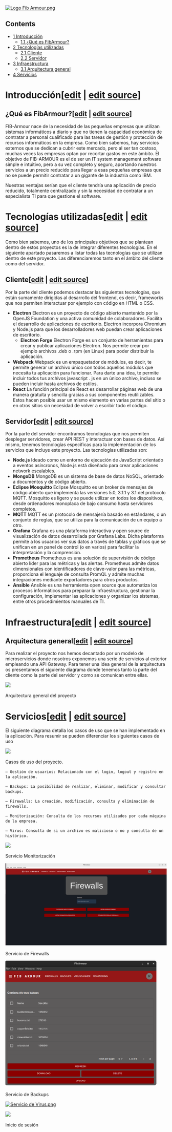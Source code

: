 [![Logo Fib Armour.png](images/812px-Logo\_Fib\_Armour.png)](/pti/index.php/File:Logo_Fib_Armour.png)

## Contents

* [1 Introducción](#Introducci.C3.B3n)
  + [1.1 ¿Qué es FibArmour?](#.C2.BFQu.C3.A9_es_FibArmour.3F)
* [2 Tecnologías utilizadas](#Tecnolog.C3.ADas_utilizadas)
  + [2.1 Cliente](#Cliente)
  + [2.2 Servidor](#Servidor)
* [3 Infraestructura](#Infraestructura)
  + [3.1 Arquitectura general](#Arquitectura_general)
* [4 Servicios](#Servicios)

# Introducción[[edit](/pti/index.php?title=Categor%C3%ADa:FibArmour&veaction=edit&section=1 "Edit section: Introducción") | [edit source](/pti/index.php?title=Categor%C3%ADa:FibArmour&action=edit&section=1 "Edit section: Introducción")]

## ¿Qué es FibArmour?[[edit](/pti/index.php?title=Categor%C3%ADa:FibArmour&veaction=edit&section=2 "Edit section: ¿Qué es FibArmour?") | [edit source](/pti/index.php?title=Categor%C3%ADa:FibArmour&action=edit&section=2 "Edit section: ¿Qué es FibArmour?")]

FIB-Armour nace de la necesidad de las pequeñas empresas que utilizan sistemas informáticos a diario y que no tienen la capacidad económica de contratar a personal cualificado para las tareas de gestión y protección de recursos informáticos en la empresa. Como bien sabemos, hay servicios externos que se dedican a cubrir este mercado, pero al ser tan costoso, muchas veces las empresas optan por recortar gastos en este ámbito. El objetivo de FIB-ARMOUR es el de ser un IT system management software simple e intuitivo, pero a su vez completo y seguro, aportando nuestros servicios a un precio reducido para llegar a esas pequeñas empresas que no se puede permitir contratar a un gigante de la industria como IBM.

Nuestras ventajas serían que el cliente tendría una aplicación de precio reducido, totalmente centralizado y sin la necesidad de contratar a un especialista TI para que gestione el software.

# Tecnologías utilizadas[[edit](/pti/index.php?title=Categor%C3%ADa:FibArmour&veaction=edit&section=3 "Edit section: Tecnologías utilizadas") | [edit source](/pti/index.php?title=Categor%C3%ADa:FibArmour&action=edit&section=3 "Edit section: Tecnologías utilizadas")]

Como bien sabemos, uno de los principales objetivos que se plantean dentro de estos proyectos es la de integrar diferentes tecnologías. En el siguiente apartado pasaremos a listar todas las tecnologías que se utilizan dentro de este proyecto. Las diferenciaremos tanto en el ámbito del cliente como del servidor.

## Cliente[[edit](/pti/index.php?title=Categor%C3%ADa:FibArmour&veaction=edit&section=4 "Edit section: Cliente") | [edit source](/pti/index.php?title=Categor%C3%ADa:FibArmour&action=edit&section=4 "Edit section: Cliente")]

Por la parte del cliente podemos destacar las siguientes tecnologías, que están sumamente dirigidas al desarrollo del frontend, es decir, frameworks que nos permiten interactuar por ejemplo con código en HTML o CSS.

* **Electron** Electron es un proyecto de código abierto mantenido por la OpenJS Foundation y una activa comunidad de colaboradores. Facilita el desarrollo de aplicaciones de escritorio. Electron incorpora Chromium y Node.js para que los desarrolladores web puedan crear aplicaciones de escritorio.
  + **Electron Forge** Electron Forge es un conjunto de herramientas para crear y publicar aplicaciones Electron. Nos permite crear por ejemplo archivos .deb o .rpm (en Linux) para poder distribuir la aplicación.
* **Webpack** Webpack es un empaquetador de módulos, es decir, te permite generar un archivo único con todos aquellos módulos que necesita tu aplicación para funcionar. Para darte una idea, te permite incluir todos tus archivos javascript . js en un único archivo, incluso se pueden incluir hasta archivos de estilos.
* **React** La función principal de React es desarrollar páginas web de una manera gratuita y sencilla gracias a sus componentes reutilizables. Estos hacen posible usar un mismo elemento en varias partes del sitio o en otros sitios sin necesidad de volver a escribir todo el código.

## Servidor[[edit](/pti/index.php?title=Categor%C3%ADa:FibArmour&veaction=edit&section=5 "Edit section: Servidor") | [edit source](/pti/index.php?title=Categor%C3%ADa:FibArmour&action=edit&section=5 "Edit section: Servidor")]

Por la parte del servidor encontramos tecnologías que nos permiten desplegar servidores, crear API REST y interactuar con bases de datos. Así mismo, tenemos tecnologías especificas para la implementación de los servicios que incluye este proyecto. Las tecnologías utilizadas son:

* **Node.js** Ideado como un entorno de ejecución de JavaScript orientado a eventos asíncronos, Node.js está diseñado para crear aplicaciones network escalables.
* **MongoDB** MongoDB es un sistema de base de datos NoSQL, orientado a documentos y de código abierto.
* **Eclipse Mosquitto** Eclipse Mosquitto es un broker de mensajes de código abierto que implementa las versiones 5.0, 3.1.1 y 3.1 del protocolo MQTT. Mosquitto es ligero y se puede utilizar en todos los dispositivos, desde ordenadores monoplaca de bajo consumo hasta servidores completos.
* **MQTT** MQTT es un protocolo de mensajería basado en estándares, o un conjunto de reglas, que se utiliza para la comunicación de un equipo a otro.
* **Grafana** Grafana es una plataforma interactiva y open source de visualización de datos desarrollada por Grafana Labs. Dicha plataforma permite a los usuarios ver sus datos a través de tablas y gráficos que se unifican en un panel de control (o en varios) para facilitar la interpretación y la comprensión.
* **Prometheus** Prometheus es una solución de supervisión de código abierto líder para las métricas y las alertas. Prometheus admite datos dimensionales con identificadores de clave-valor para las métricas, proporciona el lenguaje de consulta PromQL y admite muchas integraciones mediante exportadores para otros productos.
* **Ansible** Ansible es una herramienta open source que automatiza los procesos informáticos para preparar la infraestructura, gestionar la configuración, implementar las aplicaciones y organizar los sistemas, entre otros procedimientos manuales de TI.

# Infraestructura[[edit](/pti/index.php?title=Categor%C3%ADa:FibArmour&veaction=edit&section=6 "Edit section: Infraestructura") | [edit source](/pti/index.php?title=Categor%C3%ADa:FibArmour&action=edit&section=6 "Edit section: Infraestructura")]

## Arquitectura general[[edit](/pti/index.php?title=Categor%C3%ADa:FibArmour&veaction=edit&section=7 "Edit section: Arquitectura general") | [edit source](/pti/index.php?title=Categor%C3%ADa:FibArmour&action=edit&section=7 "Edit section: Arquitectura general")]

Para realizar el proyecto nos hemos decantado por un modelo de microservicios donde nosotros exponemos una serie de servicios al exterior empleando una API Gateway. Para tener una idea general de la arquitectura os presentamos el siguiente diagrama donde tenemos tanto la parte del cliente como la parte del servidor y como se comunican entre ellas.

[![](images/681px-Arquitectura\_general.png)](/pti/index.php/File:Arquitectura_general.png)

Arquitectura general del proyecto

# Servicios[[edit](/pti/index.php?title=Categor%C3%ADa:FibArmour&veaction=edit&section=8 "Edit section: Servicios") | [edit source](/pti/index.php?title=Categor%C3%ADa:FibArmour&action=edit&section=8 "Edit section: Servicios")]

El siguiente diagrama detalla los casos de uso que se han implementado en la aplicación. Para resumir se pueden diferenciar los siguientes casos de uso

[![](images/311px-Casos\_de\_uso.png)](/pti/index.php/File:Casos_de_uso.png)

Casos de uso del proyecto.

```
— Gestión de usuarios: Relacionado con el login, logout y registro en la aplicación.

```

```
— Backups: La posibilidad de realizar, eliminar, modificar y consultar backups.

```

```
— Firewalls: La creación, modificación, consulta y eliminación de firewalls. 

```

```
— Monitorización: Consulta de los recursos utilizados por cada máquina de la empresa.

```

```
— Virus: Consulta de si un archivo es malicioso o no y consulta de un histórico.

```

[![](images/502px-Servicio\_Monitorizaci%C3%B3n.png)](/pti/index.php/File:Servicio_Monitorizaci%C3%B3n.png)

Servicio Monitorización

[![](images/520px-Firewalls.png)](/pti/index.php/File:Firewalls.png)

Servicio de Firewalls

[![](images/472px-Backups.png)](/pti/index.php/File:Backups.png)

Servicio de Backups

[![Servicio de Virus.png](images/537px-Servicio\_de\_Virus.png)](/pti/index.php/File:Servicio_de_Virus.png)

[![](images/564px-Inicio\_de\_sesi%C3%B3n.png)](/pti/index.php/File:Inicio_de_sesi%C3%B3n.png)

Inicio de sesión